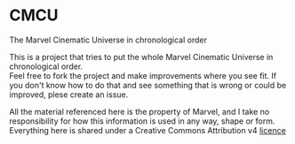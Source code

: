 # CMCU
The Marvel Cinematic Universe in chronological order

This is a project that tries to put the whole Marvel Cinematic Universe in chronological order.  
Feel free to fork the project and make improvements where you see fit. If you don't know how to do that and see something that is wrong or could be improved, plese create an issue.  

All the material referenced here is the property of Marvel, and I take no responsibility for how this information is used in any way, shape or form.  
Everything here is shared under a Creative Commons Attribution v4 [licence](https://creativecommons.org/licenses/by/4.0/)